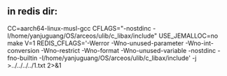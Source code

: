 
## in redis dir:
CC=aarch64-linux-musl-gcc CFLAGS="-nostdinc -I/home/yanjuguang/OS/arceos/ulib/c_libax/include" USE_JEMALLOC=no make V=1 REDIS_CFLAGS='-Werror -Wno-unused-parameter -Wno-int-conversion -Wno-restrict -Wno-format -Wno-unused-variable -nostdinc -fno-builtin -I/home/yanjuguang/OS/arceos/ulib/c_libax/include' -j >../../../../1.txt 2>&1